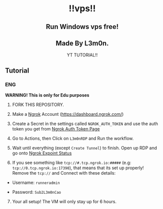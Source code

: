 <h1 align="center">
!!vps!!
</h1>
<h2 align="center">
Run Windows vps free!
</h3>
<h2 align="center">
Made By L3m0n.
</h3>
<p align="center">
YT TUTORIAL!!
</p>

<h3 align="center">
<a></a>
</h3>

## Tutorial

### ENG

**WARNING! This is only for Edu purposes**

1. FORK THIS REPOSITORY.

2. Make a [Ngrok](https://dashboard.ngrok.com/) Account (https://dashboard.ngrok.com/)

3. Create a Secret in the settings called `NGROK_AUTH_TOKEN` and use the auth token you get from [Ngrok Auth Token Page](https://dashboard.ngrok.com/get-started/your-authtoken) 

4. Go to Actions, then Click on `L3m0nRDP` and Run the workflow.

5. Wait until everything (except `Create Tunnel`) to finish. Open up RDP and go onto [Ngrok Expoint Status](https://dashboard.ngrok.com/endpoints/status)

6. If you see something like `tcp://#.tcp.ngrok.io:#####` (e.g: `tcp://0.tcp.ngrok.io:17390`), that means that its set up properly! Remove the `tcp://` and Connect with these details:

- Username: `runneradmin` 

- Password: `Sub2L3m0nCao`

7. Your all setup! The VM will only stay up for 6 hours.
